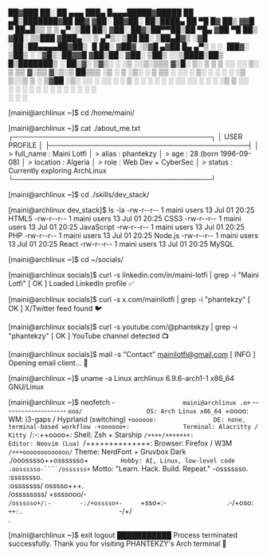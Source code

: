  ██▓███  ██░ ██ ▄▄▄      ███▄    █▄▄▄█████▓█████ ██ ▄█▒███████▓██   ██▓
▓██░  ██▓██░ ██▒████▄    ██ ▀█   █▓  ██▒ ▓▓█   ▀ ██▄█▒▒ ▒ ▒ ▄▀░▒██  ██▒
▓██░ ██▓▒██▀▀██▒██  ▀█▄ ▓██  ▀█ ██▒ ▓██░ ▒▒███  ▓███▄░░ ▒ ▄▀▒░  ▒██ ██░
▒██▄█▓▒ ░▓█ ░██░██▄▄▄▄██▓██▒  ▐▌██░ ▓██▓ ░▒▓█  ▄▓██ █▄  ▄▀▒   ░ ░ ▐██▓░
▒██▒ ░  ░▓█▒░██▓▓█   ▓██▒██░   ▓██░ ▒██▒ ░░▒████▒██▒ █▒███████▒ ░ ██▒▓░
▒▓▒░ ░  ░▒ ░░▒░▒▒▒   ▓▒█░ ▒░   ▒ ▒  ▒ ░░  ░░ ▒░ ▒ ▒▒ ▓░▒▒ ▓░▒░▒  ██▒▒▒ 
░▒ ░     ▒ ░▒░ ░ ▒   ▒▒ ░ ░░   ░ ▒░   ░    ░ ░  ░ ░▒ ▒░░▒ ▒ ░ ▒▓██ ░▒░ 
░░       ░  ░░ ░ ░   ▒     ░   ░ ░  ░        ░  ░ ░░ ░░ ░ ░ ░ ░▒ ▒ ░░  
         ░  ░  ░     ░  ░        ░           ░  ░  ░    ░ ░    ░ ░     
                                                      ░        ░ ░     


[maini@archlinux ~]$ cd /home/maini/

[maini@archlinux ~]$ cat ./about_me.txt
┌────────────────────────────────────────┐
│           USER PROFILE                │
├────────────────────────────────────────┤
│ > full_name     : Maini Lotfi 
│ > alias         : phantekzy
│ > age           : 28 (born 1996-09-08)
│ > location      : Algeria
│ > role          : Web Dev + CyberSec 
│ > status        : Currently exploring ArchLinux
└────────────────────────────────────────┘

[maini@archlinux ~]$ cd ./skills/dev_stack/

[maini@archlinux dev_stack]$ ls -la
-rw-r--r-- 1 maini users   13 Jul 01 20:25 HTML5
-rw-r--r-- 1 maini users   13 Jul 01 20:25 CSS3
-rw-r--r-- 1 maini users   13 Jul 01 20:25 JavaScript
-rw-r--r-- 1 maini users   13 Jul 01 20:25 PHP
-rw-r--r-- 1 maini users   13 Jul 01 20:25 Node.js
-rw-r--r-- 1 maini users   13 Jul 01 20:25 React
-rw-r--r-- 1 maini users   13 Jul 01 20:25 MySQL

[maini@archlinux ~]$ cd ~/socials/

[maini@archlinux socials]$ curl -s linkedin.com/in/maini-lotfi | grep -i "Maini Lotfi"
[ OK ] Loaded LinkedIn profile ✅

[maini@archlinux socials]$ curl -s x.com/mainilotfi | grep -i "phantekzy"
[ OK ] X/Twitter feed found 🐦

[maini@archlinux socials]$ curl -s youtube.com/@phantekzy | grep -i "phantekzy"
[ OK ] YouTube channel detected 📺

[maini@archlinux socials]$ mail -s "Contact" mainilotfi@gmail.com
[ INFO ] Opening email client... 📧

[maini@archlinux ~]$ uname -a
Linux archlinux 6.9.6-arch1-1 x86_64 GNU/Linux

[maini@archlinux ~]$ neofetch
                   -`                   maini@archlinux
                  .o+`                  --------------------
                 `ooo/                  OS: Arch Linux x86_64
                `+oooo:                 WM: i3-gaps / Hyprland (switching)
               `+oooooo:                DE: none, terminal-based workflow
               -+oooooo+:               Terminal: Alacritty / Kitty
             `/:-:++oooo+:              Shell: Zsh + Starship
            `/++++/+++++++:             Editor: Neovim (Lua)
           `/++++++++++++++:            Browser: Firefox / W3M
          `/+++ooooooooooooo/`          Theme: NerdFont + Gruvbox Dark
         ./ooosssso++osssssso+`         Hobby: AI, Linux, low-level code
        .oossssso-````/ossssss+`        Motto: "Learn. Hack. Build. Repeat."
       -osssssso.      :ssssssso.       
      :osssssss/        osssso+++.      
     /ossssssss/        +ssssooo/-      
   `/ossssso+/:-        -:/+osssso+-    
  `+sso+:-`                 `.-/+oso:    
 `++:.                           `-/+/   
 .`                                 `

[maini@archlinux ~]$ exit
logout
███████████ Process terminated successfully.
Thank you for visiting PHANTEKZY's Arch terminal 🐧
